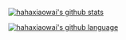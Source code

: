 


[![hahaxiaowai's github stats](https://github-readme-stats.vercel.app/api?username=hahaxiaowai&theme=dark&show_icons=true)](https://github.com/anuraghazra/github-readme-stats)


[![hahaxiaowai's github language](https://github-readme-stats.vercel.app/api/top-langs/?username=hahaxiaowai&layout=compact&hide=html&theme=dark)](https://github.com/anuraghazra/github-readme-stats)


<!-- [![hahaxiaowai's github contribution](https://github-readme-streak-stats.herokuapp.com/?user=hahaxiaowai&theme=highcontrast)](https://github.com/anuraghazra/github-readme-stats) -->

<!--
**hahaxiaowai/hahaxiaowai** is a ✨ _special_ ✨ repository because its `README.md` (this file) appears on your GitHub profile.

Here are some ideas to get you started:

- 🔭 I’m currently working on ...
- 🌱 I’m currently learning ...
- 👯 I’m looking to collaborate on ...
- 🤔 I’m looking for help with ...
- 💬 Ask me about ...
- 📫 How to reach me: ...
- 😄 Pronouns: ...
- ⚡ Fun fact: ...
-->
